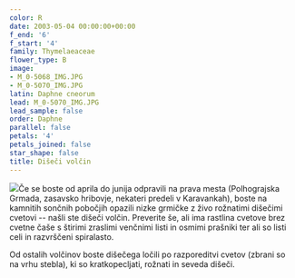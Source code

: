 ```yaml
---
color: R
date: 2003-05-04 00:00:00+00:00
f_end: '6'
f_start: '4'
family: Thymelaeaceae
flower_type: B
image:
- M_0-5068_IMG.JPG
- M_0-5070_IMG.JPG
latin: Daphne cneorum
lead: M_0-5070_IMG.JPG
lead_sample: false
order: Daphne
parallel: false
petals: '4'
petals_joined: false
star_shape: false
title: Dišeči volčin
---
```

![](../../images/flowers)Če se boste od aprila do junija odpravili na prava mesta (Polhograjska Grmada, zasavsko hribovje, nekateri predeli v Karavankah), boste na kamnitih sončnih pobočjih opazili nizke grmičke z živo rožnatimi dišečimi cvetovi -- našli ste dišeči volčin. Preverite še, ali ima rastlina cvetove brez cvetne čaše s štirimi zraslimi venčnimi listi in osmimi prašniki ter ali so listi celi in razvrščeni spiralasto.

Od ostalih volčinov boste dišečega ločili po razporeditvi cvetov (zbrani so na vrhu stebla), ki so kratkopecljati, rožnati in seveda dišeči.

